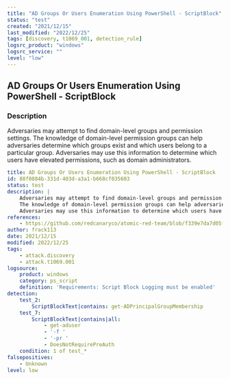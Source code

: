 ```yaml
---
title: "AD Groups Or Users Enumeration Using PowerShell - ScriptBlock"
status: "test"
created: "2021/12/15"
last_modified: "2022/12/25"
tags: [discovery, t1069_001, detection_rule]
logsrc_product: "windows"
logsrc_service: ""
level: "low"
---
```


## AD Groups Or Users Enumeration Using PowerShell - ScriptBlock

### Description

Adversaries may attempt to find domain-level groups and permission settings.
The knowledge of domain-level permission groups can help adversaries determine which groups exist and which users belong to a particular group.
Adversaries may use this information to determine which users have elevated permissions, such as domain administrators.


```yml
title: AD Groups Or Users Enumeration Using PowerShell - ScriptBlock
id: 88f0884b-331d-403d-a3a1-b668cf035603
status: test
description: |
    Adversaries may attempt to find domain-level groups and permission settings.
    The knowledge of domain-level permission groups can help adversaries determine which groups exist and which users belong to a particular group.
    Adversaries may use this information to determine which users have elevated permissions, such as domain administrators.
references:
    - https://github.com/redcanaryco/atomic-red-team/blob/f339e7da7d05f6057fdfcdd3742bfcf365fee2a9/atomics/T1069.002/T1069.002.md
author: frack113
date: 2021/12/15
modified: 2022/12/25
tags:
    - attack.discovery
    - attack.t1069.001
logsource:
    product: windows
    category: ps_script
    definition: 'Requirements: Script Block Logging must be enabled'
detection:
    test_2:
        ScriptBlockText|contains: get-ADPrincipalGroupMembership
    test_7:
        ScriptBlockText|contains|all:
            - get-aduser
            - '-f '
            - '-pr '
            - DoesNotRequirePreAuth
    condition: 1 of test_*
falsepositives:
    - Unknown
level: low

```
